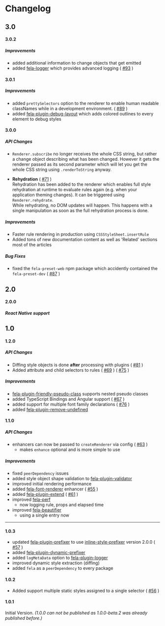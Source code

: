 # Changelog

## 3.0
#### 3.0.2
##### Improvements
* added additional information to change objects that get emitted
* added [fela-logger](packages/fela-logger) which provides advanced logging ( [#93](https://github.com/rofrischmann/fela/issues/93) )

#### 3.0.1
##### Improvements
* added `prettySelectors` option to the renderer to enable human readable classNames while in a development environment. ( [#89](https://github.com/rofrischmann/fela/pull/89) )
* added [fela-plugin-debug-layout](packages/fela-plugin-debug-layout) which adds colored outlines to every element to debug styles

#### 3.0.0
##### API Changes
* `Renderer.subscribe` no longer receives the whole CSS string, but rather a change object describing what has been changed. However it gets the renderer passed as its second parameter which will let you get the whole CSS string using `.renderToString` anyway.

* **Rehydration** ( [#71](https://github.com/rofrischmann/fela/issues/71) )<br>
Rehydration has been added to the renderer which enables full style rehydration at runtime to evaluate rules again (e.g. when your application theming changes). It can be triggered using `Renderer.rehydrate`.<br>
While rehydrating, no DOM updates will happen. This happens with a single manipulation as soon as the full rehydration process is done.

##### Improvements
* Faster rule rendering in production using `CSSStyleSheet.insertRule`
* Added tons of new documentation content as well as 'Related' sections most of the articles

##### Bug Fixes
* fixed the `fela-preset-web` npm package which accidently contained the `fela-preset-dev` ( [#87](https://github.com/rofrischmann/fela/issues/87) )

## 2.0
#### 2.0.0
##### React Native support

## 1.0

#### 1.2.0
##### API Changes
* Diffing style objects is done **after** processing with plugins ( [#81](https://github.com/rofrischmann/fela/issues/81) )
* Added attribute and child selectors to rules ( [#69](https://github.com/rofrischmann/fela/issues/69) ) ( [#75](https://github.com/rofrischmann/fela/pull/75) )

##### Improvements
* [fela-plugin-friendly-pseudo-class](packages/fela-plugin-friendly-pseudo-class) supports nested pseudo classes
* added TypeScript Bindings and Angular support ( [#67](https://github.com/rofrischmann/fela/pull/67) )
* added support for multiple font family declarations ( [#76](https://github.com/rofrischmann/fela/pull/67) )
* added [fela-plugin-remove-undefined](packages/fela-plugin-remove-undefined)

#### 1.1.0
##### API Changes
* enhancers can now be passed to `createRenderer` via config ( [#63](https://github.com/rofrischmann/fela/issues/63) )
  * makes `enhance` optional and is more simple to use

##### Improvements
* fixed `peerDependency` issues
* added style object shape validation to [fela-plugin-validator](packages/fela-plugin-validator)
* improved initial rendering performance
* added [fela-font-renderer](packages/fela-font-renderer) enhancer ( [#55](https://github.com/rofrischmann/fela/issues/55) )
* added [fela-plugin-extend](packages/fela-plugin-extend) ( [#61](https://github.com/rofrischmann/fela/issues/61) )
* improved [fela-perf](packages/fela-perf)
  * now logging rule, props and elapsed time
* improved [fela-beautifier](packages/fela-beautifier)
  * using a single entry now

------

#### 1.0.3
* updated [fela-plugin-prefixer](packages/fela-plugin-prefixer) to use [inline-style-prefixer](https://github.com/rofrischmann/inline-style-prefixer) version 2.0.0 ( [#57](https://github.com/rofrischmann/fela/issues/57) )
* added [fela-plugin-dynamic-prefixer](packages/fela-plugin-dynamic-prefixer)
* added `logMetaData` option to [fela-plugin-logger](packages/fela-plugin-logger)
* improved dynamic style extraction (diffing)
* added `fela` as a `peerDependency` to every package

#### 1.0.2
* Added support multiple static styles assigned to a single selector ( [#56](https://github.com/rofrischmann/fela/issues/56) )

#### 1.0.1
Initial Version. *(1.0.0 can not be published as 1.0.0-beta.2 was already published before.)*

